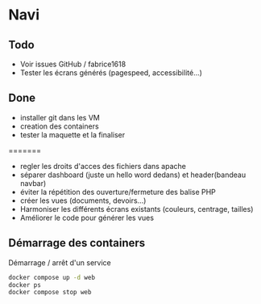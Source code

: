 # Navi

## Todo
- Voir issues GitHub / fabrice1618
- Tester les écrans générés (pagespeed, accessibilité...)

## Done
- installer git dans les VM
- creation des containers
- tester la maquette et la finaliser

=======
- regler les droits d'acces des fichiers dans apache
- séparer dashboard (juste un hello word dedans) et header(bandeau navbar)
- éviter la répétition des ouverture/fermeture des balise PHP
- créer les vues (documents, devoirs...)
- Harmoniser les différents écrans existants (couleurs, centrage, tailles)
- Améliorer le code pour générer les vues

## Démarrage des containers

Démarrage / arrêt d'un service

```bash
docker compose up -d web
docker ps
docker compose stop web
```